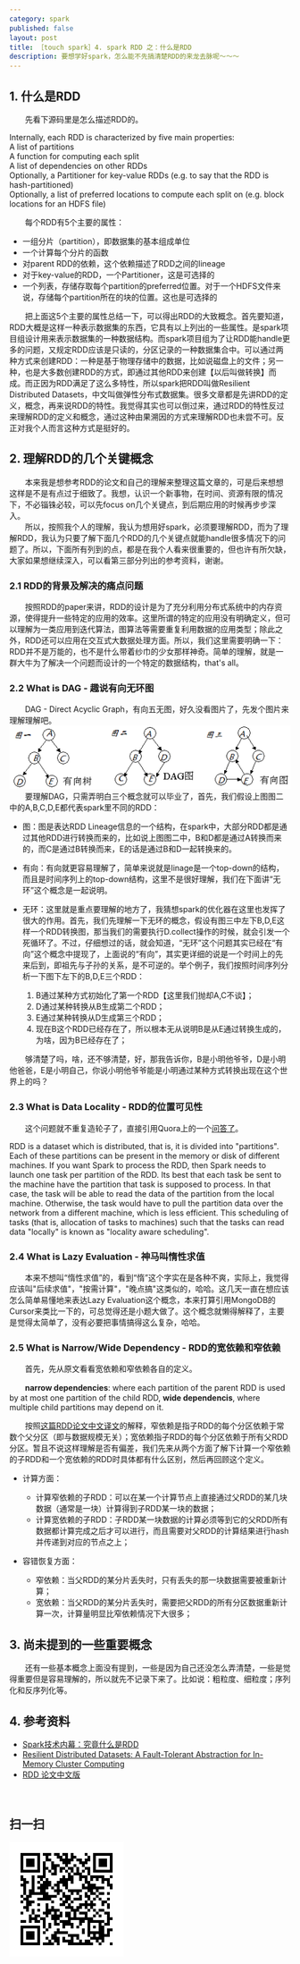 ```yaml
---
category: spark
published: false
layout: post
title: ［touch spark］4. spark RDD 之：什么是RDD
description: 要想学好spark，怎么能不先搞清楚RDD的来龙去脉呢～～～	
---  
```




##  
## 1. 什么是RDD 
　　先看下源码里是怎么描述RDD的。  
>>  
Internally, each RDD is characterized by five main properties:  
A list of partitions  
A function for computing each split   
A list of dependencies on other RDDs  
Optionally, a Partitioner for key-value RDDs (e.g. to say that the RDD is hash-partitioned)   
Optionally, a list of preferred locations to compute each split on (e.g. block locations for an HDFS file)   

　　每个RDD有5个主要的属性：  

- 一组分片（partition），即数据集的基本组成单位  
- 一个计算每个分片的函数  
- 对parent RDD的依赖，这个依赖描述了RDD之间的lineage  
- 对于key-value的RDD，一个Partitioner，这是可选择的  
- 一个列表，存储存取每个partition的preferred位置。对于一个HDFS文件来说，存储每个partition所在的块的位置。这也是可选择的  

　　把上面这5个主要的属性总结一下，可以得出RDD的大致概念。首先要知道，RDD大概是这样一种表示数据集的东西，它具有以上列出的一些属性。是spark项目组设计用来表示数据集的一种数据结构。而spark项目组为了让RDD能handle更多的问题，又规定RDD应该是只读的，分区记录的一种数据集合中。可以通过两种方式来创建RDD：一种是基于物理存储中的数据，比如说磁盘上的文件；另一种，也是大多数创建RDD的方式，即通过其他RDD来创建【以后叫做转换】而成。而正因为RDD满足了这么多特性，所以spark把RDD叫做Resilient Distributed Datasets，中文叫做弹性分布式数据集。很多文章都是先讲RDD的定义，概念，再来说RDD的特性。我觉得其实也可以倒过来，通过RDD的特性反过来理解RDD的定义和概念，通过这种由果溯因的方式来理解RDD也未尝不可。反正对我个人而言这种方式是挺好的。  

## 2. 理解RDD的几个关键概念   
　　本来我是想参考RDD的论文和自己的理解来整理这篇文章的，可是后来想想这样是不是有点过于细致了。我想，认识一个新事物，在时间、资源有限的情况下，不必锱铢必较，可以先focus on几个关键点，到后期应用的时候再步步深入。  
　　所以，按照我个人的理解，我认为想用好spark，必须要理解RDD，而为了理解RDD，我认为只要了解下面几个RDD的几个关键点就能handle很多情况下的问题了。所以，下面所有列到的点，都是在我个人看来很重要的，但也许有所欠缺，大家如果想继续深入，可以看第三部分列出的参考资料，谢谢。
　　
### 2.1 RDD的背景及解决的痛点问题   
　　按照RDD的paper来讲，RDD的设计是为了充分利用分布式系统中的内存资源，使得提升一些特定的应用的效率。这里所谓的特定的应用没有明确定义，但可以理解为一类应用到迭代算法，图算法等需要重复利用数据的应用类型；除此之外，RDD还可以应用在交互式大数据处理方面。所以，我们这里需要明确一下：RDD并不是万能的，也不是什么带着纱巾的少女那样神奇。简单的理解，就是一群大牛为了解决一个问题而设计的一个特定的数据结构，that's all。

### 2.2 What is DAG - 趣说有向无环图
　　DAG - Direct Acyclic Graph，有向五无图，好久没看图片了，先发个图片来理解理解吧。
![DAG](../../images/dag.jpg)  
　　要理解DAG，只需弄明白三个概念就可以毕业了，首先，我们假设上图图二中的A,B,C,D,E都代表spark里不同的RDD：    

- 图：图是表达RDD Lineage信息的一个结构，在spark中，大部分RDD都是通过其他RDD进行转换而来的，比如说上图图二中，B和D都是通过A转换而来的，而C是通过B转换而来，E的话是通过B和D一起转换来的。
- 有向：有向就更容易理解了，简单来说就是linage是一个top-down的结构，而且是时间序列上的top-down结构，这里不是很好理解，我们在下面讲“无环”这个概念是一起说明。
- 无环：这里就是重点要理解的地方了，我猜想spark的优化器在这里也发挥了很大的作用。首先，我们先理解一下无环的概念，假设有图三中左下B,D,E这样一个RDD转换图，那当我们的需要执行D.collect操作的时候，就会引发一个死循环了。不过，仔细想过的话，就会知道，“无环”这个问题其实已经在“有向”这个概念中提现了，上面说的“有向”，其实更详细的说是一个时间上的先来后到，即祖先与子孙的关系，是不可逆的。举个例子，我们按照时间序列分析一下图下左下的B,D,E三个RDD：

	1. B通过某种方式初始化了第一个RDD【这里我们抛却A,C不谈】；
	2. D通过某种转换从B生成第二个RDD；
	3. E通过某种转换从D生成第三个RDD；
	4. 现在B这个RDD已经存在了，所以根本无从说明B是从E通过转换生成的，为啥，因为B已经存在了；

　　够清楚了吗，啥，还不够清楚，好，那我告诉你，B是小明他爷爷，D是小明他爸爸，E是小明自己，你说小明他爷爷能是小明通过某种方式转换出现在这个世界上的吗？

### 2.3 What is Data Locality - RDD的位置可见性   
　　这个问题就不重复造轮子了，直接引用Quora上的一个[问答了](https://www.quora.com/How-do-I-make-clear-the-concept-of-RDD-in-Spark)。
>
RDD is a dataset which is distributed, that is, it is divided into "partitions". Each of these partitions can be present in the memory or disk of different machines. If you want Spark to process the RDD, then Spark needs to launch one task per partition of the RDD. Its best that each task be sent to the machine have the partition that task is supposed to process. In that case, the task will be able to read the data of the partition from the local machine. Otherwise, the task would have to pull the partition data over the network from a different machine, which is less efficient. This scheduling of tasks (that is, allocation of tasks to machines) such that the tasks can read data "locally" is known as "locality aware scheduling".

### 2.4 What is Lazy Evaluation - 神马叫惰性求值 
　　本来不想叫“惰性求值”的，看到“惰”这个字实在是各种不爽，实际上，我觉得应该叫"后续求值"，"按需计算"，"晚点搞"这类似的，哈哈。这几天一直在想应该怎么简单易懂地来表达Lazy Evaluation这个概念，本来打算引用MongoDB的Cursor来类比一下的，可总觉得还是小题大做了。这个概念就懒得解释了，主要是觉得太简单了，没有必要把事情搞得这么复杂，哈哈。


### 2.5 What is Narrow/Wide Dependency - RDD的宽依赖和窄依赖 
　　首先，先从原文看看宽依赖和窄依赖各自的定义。
>
　　**narrow dependencies**: where each partition of the parent RDD is used by at most one partition of the child RDD, **wide dependencis**, where multiple child partitions may depend on it.

　　按照[这篇RDD论文中文译文](http://shiyanjun.cn/archives/744.html)的解释，窄依赖是指子RDD的每个分区依赖于常数个父分区（即与数据规模无关）；宽依赖指子RDD的每个分区依赖于所有父RDD分区。暂且不说这样理解是否有偏差，我们先来从两个方面了解下计算一个窄依赖的子RDD和一个宽依赖的RDD时具体都有什么区别，然后再回顾这个定义。  

- 计算方面：
	- 计算窄依赖的子RDD：可以在某一个计算节点上直接通过父RDD的某几块数据（通常是一块）计算得到子RDD某一块的数据；
	- 计算宽依赖的子RDD：子RDD某一块数据的计算必须等到它的父RDD所有数据都计算完成之后才可以进行，而且需要对父RDD的计算结果进行hash并传递到对应的节点之上；

- 容错恢复方面：
	+ 窄依赖：当父RDD的某分片丢失时，只有丢失的那一块数据需要被重新计算；  
	+ 宽依赖：当父RDD的某分片丢失时，需要把父RDD的所有分区数据重新计算一次，计算量明显比窄依赖情况下大很多；  

## 3. 尚未提到的一些重要概念  
　　还有一些基本概念上面没有提到，一些是因为自己还没怎么弄清楚，一些是觉得重要但是容易理解的，所以就先不记录下来了。比如说：粗粒度、细粒度；序列化和反序列化等。
　　


## 4. 参考资料  
- [Spark技术内幕：究竟什么是RDD](http://blog.csdn.net/anzhsoft/article/details/39851421)   
- [Resilient Distributed Datasets: A Fault-Tolerant Abstraction for
In-Memory Cluster Computing](http://www.cs.berkeley.edu/~matei/papers/2012/nsdi_spark.pdf)    
- [RDD 论文中文版](http://shiyanjun.cn/archives/744.html )

　　


## 扫一扫     

![2014-12-08-spark-what-is-rdd.md](../../images/share/2014-12-08-spark-what-is-rdd.md.jpg)